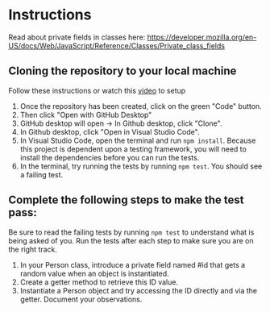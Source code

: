 # Instructions 
Read about private fields in classes here: https://developer.mozilla.org/en-US/docs/Web/JavaScript/Reference/Classes/Private_class_fields

## Cloning the repository to your local machine
Follow these instructions or watch this [video](https://youtu.be/HK0JvGrttJ0) to setup
1. Once the repository has been created, click on the green "Code" button. 
2. Then click "Open with GitHub Desktop"
3. GitHub desktop will open -> In Github desktop, click "Clone". 
4. In Github desktop, click "Open in Visual Studio Code".
5. In Visual Studio Code, open the terminal and run `npm install`. Because this project is dependent upon a testing framework, you will need to install the dependencies before you can run the tests.
6. In the terminal, try running the tests by running `npm test`. You should see a failing test.

## Complete the following steps to make the test pass:
Be sure to read the failing tests by running `npm test` to understand what is being asked of you. Run the tests after each step to make sure you are on the right track.

1. In your Person class, introduce a private field named #id that gets a random value when an object is instantiated.
2. Create a getter method to retrieve this ID value.
3. Instantiate a Person object and try accessing the ID directly and via the getter. Document your observations.
